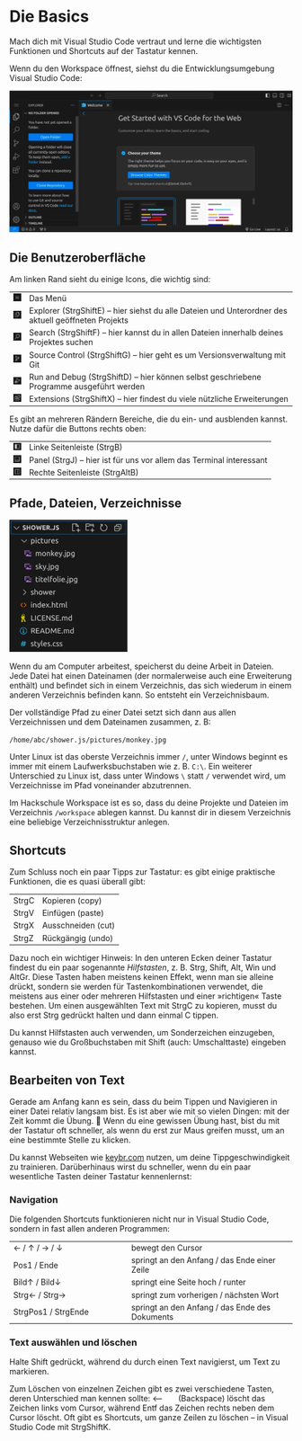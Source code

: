 # Die Basics

<p class='abstract'>
Mach dich mit Visual Studio Code vertraut und lerne die wichtigsten Funktionen und Shortcuts auf der Tastatur kennen.
</p>

Wenn du den Workspace öffnest, siehst du die Entwicklungsumgebung Visual Studio Code:

<img class='full' src='vs-code-welcome.webp'>

## Die Benutzeroberfläche

Am linken Rand sieht du einige Icons, die wichtig sind:

<table class='table'>
<tr>
<td style='width: 1em;'><img class='sq-icon' src='menu.webp'></td>
<td>Das Menü</td>
</tr>
<tr>
<td><img class='sq-icon' src='explorer.webp'></td>
<td>Explorer (<span class='key'>Strg</span><span class='key'>Shift</span><span class='key'>E</span>) &ndash; hier siehst du alle Dateien und Unterordner des aktuell geöffneten Projekts</td>
</tr>
<tr>
<td><img class='sq-icon' src='search.webp'></td>
<td>Search (<span class='key'>Strg</span><span class='key'>Shift</span><span class='key'>F</span>) &ndash; hier kannst du in allen Dateien innerhalb deines Projektes suchen</td>
</tr>
<tr>
<td><img class='sq-icon' src='source-control.webp'></td>
<td>Source Control (<span class='key'>Strg</span><span class='key'>Shift</span><span class='key'>G</span>) &ndash; hier geht es um Versionsverwaltung mit Git</td>
</tr>
<tr>
<td><img class='sq-icon' src='run-and-debug.webp'></td>
<td>Run and Debug (<span class='key'>Strg</span><span class='key'>Shift</span><span class='key'>D</span>) &ndash; hier können selbst geschriebene Programme ausgeführt werden</td>
</tr>
<tr>
<td><img class='sq-icon' src='extensions.webp'></td>
<td>Extensions (<span class='key'>Strg</span><span class='key'>Shift</span><span class='key'>X</span>) &ndash; hier findest du viele nützliche Erweiterungen</td>
</tr>
</table>

Es gibt an mehreren Rändern Bereiche, die du ein- und ausblenden kannst. Nutze dafür die Buttons rechts oben:

<table class='table'>
<tr>
<td style='width: 1em;'><img class='sq-icon' src='primary-side-bar.webp'></td>
<td>Linke Seitenleiste (<span class='key'>Strg</span><span class='key'>B</span>)</td>
</tr>
<tr>
<td><img class='sq-icon' src='panel.webp'></td>
<td>Panel (<span class='key'>Strg</span><span class='key'>J</span>) &ndash; hier ist für uns vor allem das Terminal interessant</td>
</tr>
<tr>
<td><img class='sq-icon' src='secondary-side-bar.webp'></td>
<td>Rechte Seitenleiste (<span class='key'>Strg</span><span class='key'>Alt</span><span class='key'>B</span>)</td>
</tr>
</table>

## Pfade, Dateien, Verzeichnisse

<img src='directory-tree.webp' class='r' style='width: 15em;'>

Wenn du am Computer arbeitest, speicherst du deine Arbeit in Dateien. Jede Datei hat einen Dateinamen (der normalerweise auch eine Erweiterung enthält) und befindet sich in einem Verzeichnis, das sich wiederum in einem anderen Verzeichnis befinden kann. So entsteht ein Verzeichnisbaum.

Der vollständige Pfad zu einer Datei setzt sich dann aus allen Verzeichnissen und dem Dateinamen zusammen, z. B:

`/home/abc/shower.js/pictures/monkey.jpg`

Unter Linux ist das oberste Verzeichnis immer `/`, unter Windows beginnt es immer mit einem Laufwerksbuchstaben wie z. B. `C:\`. Ein weiterer Unterschied zu Linux ist, dass unter Windows `\` statt `/` verwendet wird, um Verzeichnisse im Pfad voneinander abzutrennen.

Im Hackschule Workspace ist es so, dass du deine Projekte und Dateien im Verzeichnis `/workspace` ablegen kannst. Du kannst dir in diesem Verzeichnis eine beliebige Verzeichnisstruktur anlegen.

## Shortcuts

Zum Schluss noch ein paar Tipps zur Tastatur: es gibt einige praktische Funktionen, die es quasi überall gibt:

<table class='table'>
<tr>
<td style='width: 1em;'><span class='key'>Strg</span><span class='key'>C</span></td>
<td>Kopieren (copy)</td>
</tr>
<tr>
<td><span class='key'>Strg</span><span class='key'>V</span></td>
<td>Einfügen (paste)</td>
</tr>
<tr>
<td><span class='key'>Strg</span><span class='key'>X</span></td>
<td>Ausschneiden (cut)</td>
</tr>
<tr>
<td><span class='key'>Strg</span><span class='key'>Z</span></td>
<td>Rückgängig (undo)</td>
</tr>
</table>

Dazu noch ein wichtiger Hinweis: In den unteren Ecken deiner Tastatur findest du ein paar sogenannte _Hilfstasten_, z. B.
<span class='key'>Strg</span>,
<span class='key'>Shift</span>,
<span class='key'>Alt</span>,
<span class='key'>Win</span> und
<span class='key'>AltGr</span>. Diese Tasten haben meistens keinen Effekt, wenn man sie alleine drückt, sondern sie werden für Tastenkombinationen verwendet, die meistens aus einer oder mehreren Hilfstasten und einer »richtigen« Taste bestehen. Um einen ausgewählten Text mit <span class='key'>Strg</span><span class='key'>C</span> zu kopieren, musst du also erst <span class='key'>Strg</span> gedrückt halten und dann einmal <span class='key'>C</span> tippen.

Du kannst Hilfstasten auch verwenden, um Sonderzeichen einzugeben, genauso wie du Großbuchstaben mit <span class='key'>Shift</span> (auch: Umschalttaste) eingeben kannst.

## Bearbeiten von Text

Gerade am Anfang kann es sein, dass du beim Tippen und Navigieren in einer Datei relativ langsam bist. Es ist aber wie mit so vielen Dingen: mit der Zeit kommt die Übung. 🤠 Wenn du eine gewissen Übung hast, bist du mit der Tastatur oft schneller, als wenn du erst zur Maus greifen musst, um an eine bestimmte Stelle zu klicken.

Du kannst Webseiten wie [keybr.com](https://www.keybr.com/) nutzen, um deine Tippgeschwindigkeit zu trainieren. Darüberhinaus wirst du schneller, wenn du ein paar wesentliche Tasten deiner Tastatur kennenlernst:

### Navigation

Die folgenden Shortcuts funktionieren nicht nur in Visual Studio Code, sondern in fast allen anderen Programmen:

<table class='table'>
<tr>
<td style='width: 14em;'><span class='key'>←</span> / <span class='key'>↑</span> / <span class='key'>→</span> / <span class='key'>↓</span></td>
<td>bewegt den Cursor</td>
</tr>
<tr>
<td><span class='key'>Pos1</span> / <span class='key'>Ende</span></td>
<td>springt an den Anfang / das Ende einer Zeile</td>
</tr>
<tr>
<td><span class='key'>Bild↑</span> / <span class='key'>Bild↓</span></td>
<td>springt eine Seite hoch / runter</td>
</tr>
<tr>
<td><span class='key'>Strg</span><span class='key'>←</span> / <span class='key'>Strg</span><span class='key'>→</span></td>
<td>springt zum vorherigen / nächsten Wort</td>
</tr>
<tr>
<td><span class='key'>Strg</span><span class='key'>Pos1</span> / <span class='key'>Strg</span><span class='key'>Ende</span></td>
<td>springt an den Anfang / das Ende des Dokuments</td>
</tr>
<tr>
</table>

### Text auswählen und löschen

Halte <span class='key'>Shift</span> gedrückt, während du durch einen Text navigierst, um Text zu markieren.

Zum Löschen von einzelnen Zeichen gibt es zwei verschiedene Tasten, deren Unterschied man kennen sollte: <span style='width: 3em; display: inline-block;' class='key'>⟵</span> (Backspace) löscht das Zeichen links vom Cursor, während <span class='key'>Entf</span> das Zeichen rechts neben dem Cursor löscht. Oft gibt es Shortcuts, um ganze Zeilen zu löschen – in Visual Studio Code mit <span class='key'>Strg</span><span class='key'>Shift</span><span class='key'>K</span>.

